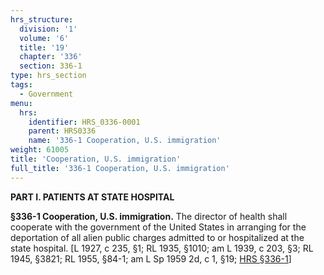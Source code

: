 ```yaml
---
hrs_structure:
  division: '1'
  volume: '6'
  title: '19'
  chapter: '336'
  section: 336-1
type: hrs_section
tags:
  - Government
menu:
  hrs:
    identifier: HRS_0336-0001
    parent: HRS0336
    name: '336-1 Cooperation, U.S. immigration'
weight: 61005
title: 'Cooperation, U.S. immigration'
full_title: '336-1 Cooperation, U.S. immigration'
---
```

**PART I. PATIENTS AT STATE HOSPITAL**

**§336-1 Cooperation, U.S. immigration.** The director of health shall cooperate with the government of the United States in arranging for the deportation of all alien public charges admitted to or hospitalized at the state hospital. [L 1927, c 235, §1; RL 1935, §1010; am L 1939, c 203, §3; RL 1945, §3821; RL 1955, §84-1; am L Sp 1959 2d, c 1, §19; [HRS §336-1](/title-19/chapter-336/section-336-1/)]